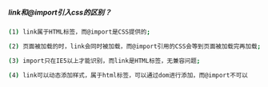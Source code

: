 ##### link和@import引入css的区别？

```bash
(1) link属于HTML标签，而@import是CSS提供的;

(2) 页面被加载的时，link会同时被加载，而@import引用的CSS会等到页面被加载完再加载;

(3) import只在IE5以上才能识别，而link是HTML标签，无兼容问题;

(4) link可以动态添加样式，属于html标签，可以通过dom进行添加，而@import不可以
```